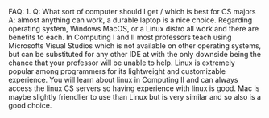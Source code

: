 FAQ:
1.
Q: What sort of computer should I get / which is best for CS majors
A: almost anything can work, a durable laptop is a nice choice. Regarding operating system, Windows MacOS, or a Linux distro all work and there are benefits to each. In Computing I and II
most professors teach using Microsofts Visual Studios which is not available on other operating systems, but can be substituted for any other IDE at with the only downside being the chance
that your professor will be unable to help. Linux is extremely popular among programmers for its lightweight and customizable experience. You will learn about linux in Computing II and can always
access the linux CS servers so having experience with linux is good. Mac is maybe slightly friendlier to use than Linux but is very similar and so also is a good choice.
